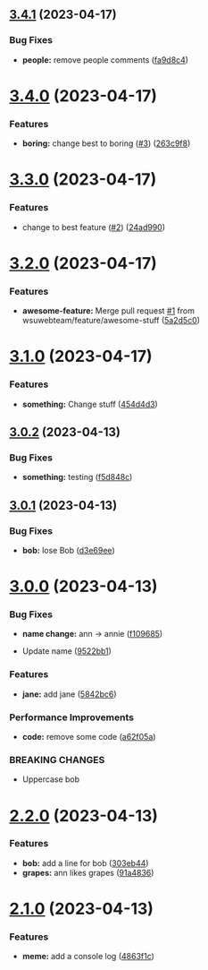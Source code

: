 ## [3.4.1](https://github.com/wsuwebteam/wsuwp-plugin-workflow-test/compare/v3.4.0...v3.4.1) (2023-04-17)


### Bug Fixes

* **people:** remove people comments ([fa9d8c4](https://github.com/wsuwebteam/wsuwp-plugin-workflow-test/commit/fa9d8c449d73e162ba51b621990cfb177953dd9d))

# [3.4.0](https://github.com/wsuwebteam/wsuwp-plugin-workflow-test/compare/v3.3.0...v3.4.0) (2023-04-17)


### Features

* **boring:** change best to boring ([#3](https://github.com/wsuwebteam/wsuwp-plugin-workflow-test/issues/3)) ([263c9f8](https://github.com/wsuwebteam/wsuwp-plugin-workflow-test/commit/263c9f84327636f35e69e2029c2054ea2b445a3c))

# [3.3.0](https://github.com/wsuwebteam/wsuwp-plugin-workflow-test/compare/v3.2.0...v3.3.0) (2023-04-17)


### Features

* change to best feature ([#2](https://github.com/wsuwebteam/wsuwp-plugin-workflow-test/issues/2)) ([24ad990](https://github.com/wsuwebteam/wsuwp-plugin-workflow-test/commit/24ad99072f9b842c7e1b3c6bf918d18e57a62d6b))

# [3.2.0](https://github.com/wsuwebteam/wsuwp-plugin-workflow-test/compare/v3.1.0...v3.2.0) (2023-04-17)


### Features

* **awesome-feature:** Merge pull request [#1](https://github.com/wsuwebteam/wsuwp-plugin-workflow-test/issues/1) from wsuwebteam/feature/awesome-stuff ([5a2d5c0](https://github.com/wsuwebteam/wsuwp-plugin-workflow-test/commit/5a2d5c0782c4a367ab0f6dcb9c351c0473765a67))

# [3.1.0](https://github.com/wsuwebteam/wsuwp-plugin-workflow-test/compare/v3.0.2...v3.1.0) (2023-04-17)


### Features

* **something:** Change stuff ([454d4d3](https://github.com/wsuwebteam/wsuwp-plugin-workflow-test/commit/454d4d3aef81e81cdbbaa23aa7eb9d7d0876df49))

## [3.0.2](https://github.com/wsuwebteam/wsuwp-plugin-workflow-test/compare/v3.0.1...v3.0.2) (2023-04-13)


### Bug Fixes

* **something:** testing ([f5d848c](https://github.com/wsuwebteam/wsuwp-plugin-workflow-test/commit/f5d848cb495ef76cf7a85c9948425f2324553072))

## [3.0.1](https://github.com/wsuwebteam/wsuwp-plugin-workflow-test/compare/v3.0.0...v3.0.1) (2023-04-13)


### Bug Fixes

* **bob:** lose Bob ([d3e69ee](https://github.com/wsuwebteam/wsuwp-plugin-workflow-test/commit/d3e69ee8e5121cde8983574378b50aa53441dfa5))

# [3.0.0](https://github.com/wsuwebteam/wsuwp-plugin-workflow-test/compare/v2.2.0...v3.0.0) (2023-04-13)


### Bug Fixes

* **name change:** ann -> annie ([f109685](https://github.com/wsuwebteam/wsuwp-plugin-workflow-test/commit/f1096850865e7c7d4a689ca461dd6c1e48846bdd))


* Update name ([9522bb1](https://github.com/wsuwebteam/wsuwp-plugin-workflow-test/commit/9522bb1750dec4a0c4c74107d308dfc608f95617))


### Features

* **jane:** add jane ([5842bc6](https://github.com/wsuwebteam/wsuwp-plugin-workflow-test/commit/5842bc652083a65bdc21925daaf6397282b7f09f))


### Performance Improvements

* **code:** remove some code ([a62f05a](https://github.com/wsuwebteam/wsuwp-plugin-workflow-test/commit/a62f05a36617195cfaafbfc79abfe65e666dc59a))


### BREAKING CHANGES

* Uppercase bob

# [2.2.0](https://github.com/wsuwebteam/wsuwp-plugin-workflow-test/compare/v2.1.0...v2.2.0) (2023-04-13)


### Features

* **bob:** add a line for bob ([303eb44](https://github.com/wsuwebteam/wsuwp-plugin-workflow-test/commit/303eb44261f66d8d09f908fabdefae78613ad5eb))
* **grapes:** ann likes grapes ([91a4836](https://github.com/wsuwebteam/wsuwp-plugin-workflow-test/commit/91a483642c7c982087356591f66ad6259f59acc0))

# [2.1.0](https://github.com/wsuwebteam/wsuwp-plugin-workflow-test/compare/v2.0.0...v2.1.0) (2023-04-13)


### Features

* **meme:** add a console log ([4863f1c](https://github.com/wsuwebteam/wsuwp-plugin-workflow-test/commit/4863f1cca8f80d208372083928ecf8053fab73c0))
